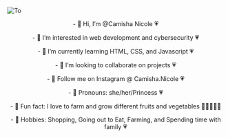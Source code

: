 
![To](https://github.com/Cammielovee/Cammielovee/assets/158074815/014afff2-4fd0-4211-b866-1053a10a208c)






<p align="center"> - 🌻 Hi, I’m @Camisha Nicole 💗 </p>
<p align="center"> - 🌻 I’m interested in web development and cybersecurity 💗 </p>
<p align="center"> - 🌻 I’m currently learning HTML, CSS, and Javascript 💗 </p>
<p align="center"> - 🌻 I’m looking to collaborate on projects 💗 </p>
<p align="center"> - 🌻 Follow me on Instagram @ Camisha.Nicole 💗 </p>
<p align="center"> - 🌻 Pronouns: she/her/Princess 💗 </p>
<p align="center"> - 🌻 Fun fact: I love to farm and grow different fruits and vegetables 🍎🥒🍌🍇🍅 </p>
<p align="center"> - 🌻 Hobbies: Shopping, Going out to Eat, Farming, and Spending time with family 💗 </p>
